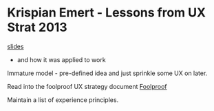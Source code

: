 # Krispian Emert - Lessons from UX Strat 2013 
[slides](http://www.slideshare.net/UXSTRAT/ux-strat-2014-krispian-emert)

- and how it was applied to work

Immature model - pre-defined idea and just sprinkle some UX on later. 

Read into the foolproof UX strategy document [Foolproof]("http://foolproof.co.uk")

Maintain a list of experience principles. 


